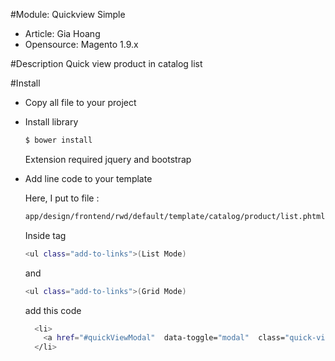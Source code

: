 #Module: Quickview Simple
- Article: Gia Hoang
- Opensource: Magento 1.9.x

#Description
Quick view product in catalog list

#Install
- Copy all file to your project

- Install library
  ```sh
  $ bower install
  ```
  Extension required jquery and bootstrap

- Add line code to your template

  Here, I put to file :
  ```sh
  app/design/frontend/rwd/default/template/catalog/product/list.phtml
  ```
  Inside tag
  ```sh
  <ul class="add-to-links">(List Mode)
  ```
  and
  ```sh
  <ul class="add-to-links">(Grid Mode)
  ```
  add this code
  ```sh
    <li>
      <a href="#quickViewModal"  data-toggle="modal"  class="quick-view-link" data-url="<?php echo Mage::getBaseUrl(), 'quickview/quickview/view/id/', $_product->getId() ?>/"><?php echo $this->__('Quick View') ?></a>
    </li>
  ```
